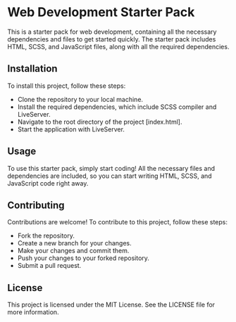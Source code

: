 # Web Development Starter Pack

This is a starter pack for web development, containing all the necessary dependencies and files to get started quickly. The starter pack includes HTML, SCSS, and JavaScript files, along with all the required dependencies.

## Installation

To install this project, follow these steps:

  - Clone the repository to your local machine.
  - Install the required dependencies, which include SCSS compiler and LiveServer.
  - Navigate to the root directory of the project [index.html].
  - Start the application with LiveServer.

## Usage

To use this starter pack, simply start coding! All the necessary files and dependencies are included, so you can start writing HTML, SCSS, and JavaScript code right away.

## Contributing

Contributions are welcome! To contribute to this project, follow these steps:

 - Fork the repository.
 - Create a new branch for your changes.
 - Make your changes and commit them.
 - Push your changes to your forked repository.
 - Submit a pull request.

## License

This project is licensed under the MIT License. See the LICENSE file for more information.
